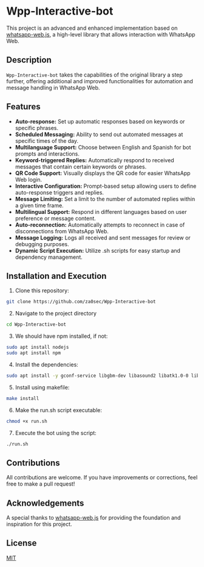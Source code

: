 # Wpp-Interactive-bot

This project is an advanced and enhanced implementation based on [whatsapp-web.js](https://wwebjs.dev/), a high-level library that allows interaction with WhatsApp Web.

## Description

`Wpp-Interactive-bot` takes the capabilities of the original library a step further, offering additional and improved functionalities for automation and message handling in WhatsApp Web.

## Features

- **Auto-response:** Set up automatic responses based on keywords or specific phrases.
- **Scheduled Messaging:** Ability to send out automated messages at specific times of the day.
- **Multilanguage Support:** Choose between English and Spanish for bot prompts and interactions.
- **Keyword-triggered Replies:** Automatically respond to received messages that contain certain keywords or phrases.
- **QR Code Support:** Visually displays the QR code for easier WhatsApp Web login.
- **Interactive Configuration:** Prompt-based setup allowing users to define auto-response triggers and replies.
- **Message Limiting:** Set a limit to the number of automated replies within a given time frame.
- **Multilingual Support:** Respond in different languages based on user preference or message content.
- **Auto-reconnection:** Automatically attempts to reconnect in case of disconnections from WhatsApp Web.
- **Message Logging:** Logs all received and sent messages for review or debugging purposes.
- **Dynamic Script Execution:** Utilize .sh scripts for easy startup and dependency management.

## Installation and Execution

1. Clone this repository:
```bash
git clone https://github.com/za0sec/Wpp-Interactive-bot
```

2. Navigate to the project directory
```bash
cd Wpp-Interactive-bot
```

3. We should have npm installed, if not:
```bash
sudo apt install nodejs
sudo apt install npm
```

4. Install the dependencies:
```bash
sudo apt install -y gconf-service libgbm-dev libasound2 libatk1.0-0 libc6 libcairo2 libcups2 libdbus-1-3 libexpat1 libfontconfig1 libgcc1 libgconf-2-4 libgdk-pixbuf2.0-0 libglib2.0-0 libgtk-3-0 libnspr4 libpango-1.0-0 libpangocairo-1.0-0 libstdc++6 libx11-6 libx11-xcb1 libxcb1 libxcomposite1 libxcursor1 libxdamage1 libxext6 libxfixes3 libxi6 libxrandr2 libxrender1 libxss1 libxtst6 ca-certificates fonts-liberation libappindicator1 libnss3 lsb-release xdg-utils wget
```

5. Install using makefile:
```bash
make install
```

6. Make the run.sh script executable:
```bash
chmod +x run.sh
```
7. Execute the bot using the script:
```bash
./run.sh
```

## Contributions

All contributions are welcome. If you have improvements or corrections, feel free to make a pull request!

## Acknowledgements

A special thanks to [whatsapp-web.js](https://wwebjs.dev/) for providing the foundation and inspiration for this project.

## License

[MIT](https://github.com/za0sec/)
